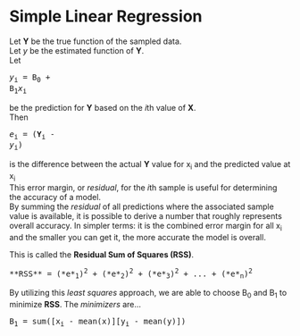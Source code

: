 # Simple Linear Regression  
Let **Y** be the true function of the sampled data.  
Let *y* be the estimated function of **Y**.  
Let <pre>*y*<sub>i</sub> = B<sub>0</sub> + B<sub>1</sub>*x*<sub>i</sub></pre> be the prediction for **Y** based on the *i*th value of **X**.  
Then <pre>*e*<sub>i</sub> = (**Y**<sub>i</sub> - *y*<sub>i</sub>)</pre> is the difference between the actual **Y** value for x<sub>i</sub> and the predicted value at x<sub>i</sub>  
This error margin, or *residual*, for the *i*th sample is useful for determining the accuracy of a model.  
By summing the *residual* of all predictions where the associated sample value is available, it is possible to derive a number that roughly represents overall accuracy. In simpler terms: it is the combined error margin for all x<sub>i</sub> and the smaller you can get it, the more accurate the model is overall.

This is called the **Residual Sum of Squares (RSS)**.

<pre>**RSS** = (*e*<sub>1</sub>)<sup>2</sup> + (*e*<sub>2</sub>)<sup>2</sup> + (*e*<sub>3</sub>)<sup>2</sup> + ... + (*e*<sub>n</sub>)<sup>2</sup></pre>

By utilizing this *least squares* approach, we are able to choose  B<sub>0</sub> and B<sub>1</sub> to minimize **RSS**. The *minimizers* are...

<pre>B<sub>1</sub> = sum([x<sub>i</sub> - mean(x)][y<sub>i</sub> - mean(y)])

</pre>